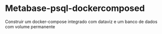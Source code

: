 # Metabase-psql-dockercomposed
Construir um docker-compose integrado com dataviz e um banco de dados com volume permanente
